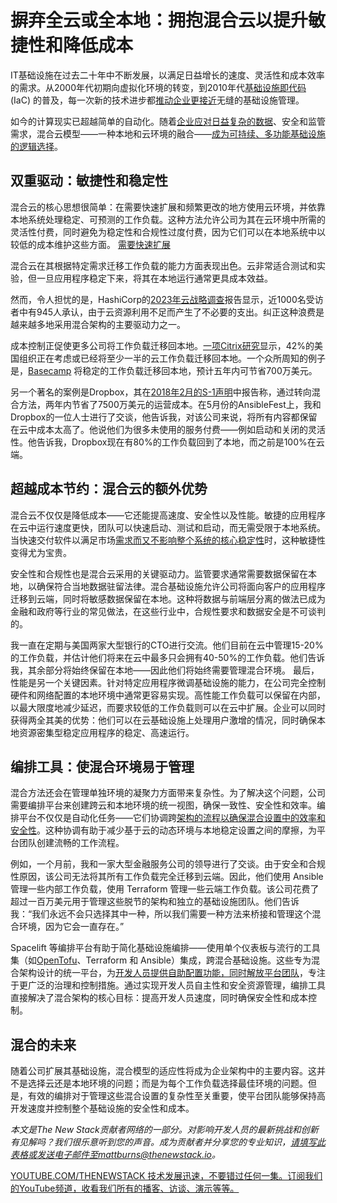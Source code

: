 # 摒弃全云或全本地：拥抱混合云以提升敏捷性和降低成本

IT基础设施在过去二十年中不断发展，以满足日益增长的速度、灵活性和成本效率的需求。从2000年代初期向虚拟化环境的转变，到2010年代[基础设施即代码](https://thenewstack.io/infrastructure-as-code-the-ultimate-guide/) (IaC) 的普及，每一次新的技术进步都[推动企业更接近](https://thenewstack.io/why-companies-are-ditching-the-cloud-the-rise-of-cloud-repatriation/)无缝的基础设施管理。

如今的计算现实已超越简单的自动化。随着[企业应对日益复杂的数据](https://thenewstack.io/can-companies-really-self-host-at-scale/)、安全和监管需求，混合云模型——一种本地和云环境的融合——[成为可持续、多功能基础设施的逻辑选择](https://thenewstack.io/cloud-vs-on-prem-comparing-long-term-costs/)。

## 双重驱动：敏捷性和稳定性

混合云的核心思想很简单：在需要快速扩展和频繁更改的地方使用云环境，并依靠本地系统处理稳定、可预测的工作负载。这种方法允许公司为其在云环境中所需的灵活性付费，同时避免为稳定性和合规性过度付费，因为它们可以在本地系统中以较低的成本维护这些方面。  [需要快速扩展](https://thenewstack.io/ephemeral-environments-are-better-for-scaling-devops-tests/)

混合云在其根据特定需求迁移工作负载的能力方面表现出色。云非常适合测试和实验，但一旦应用程序稳定下来，将其在本地运行通常更具成本效益。

然而，令人担忧的是，HashiCorp的[2023年云战略调查](https://www.hashicorp.com/blog/hashicorp-state-of-cloud-strategy-survey-2023-maturity-drives-operational-efficiency)报告显示，近1000名受访者中有945人承认，由于云资源利用不足而产生了不必要的支出。纠正这种浪费是越来越多地采用混合架构的主要驱动力之一。

成本控制正促使更多公司将工作负载迁移回本地。[一项Citrix研究](https://www.citrix.com/news/announcements/feb-2024/research-finds-it-leaders-are-choosing-hybrid-cloud-strategies-due-to-flexibility-costeffectiveness-and-security.html)显示，42%的美国组织正在考虑或已经将至少一半的云工作负载迁移回本地。一个众所周知的例子是，[Basecamp](https://basecamp.com/cloud-exit) 将稳定的工作负载迁移回本地，预计五年内可节省700万美元。

另一个著名的案例是Dropbox，其在[2018年2月的S-1声明](https://www.sec.gov/Archives/edgar/data/1467623/000119312518055809/d451946ds1.htm)中报告称，通过转向混合方法，两年内节省了7500万美元的运营成本。在5月份的AnsibleFest上，我和Dropbox的一位人士进行了交谈，他告诉我，对该公司来说，将所有内容都保留在云中成本太高了。他说他们为很多未使用的服务付费——例如启动和关闭的灵活性。他告诉我，Dropbox现在有80%的工作负载回到了本地，而之前是100%在云端。

## 超越成本节约：混合云的额外优势

混合云不仅仅是降低成本——它还能提高速度、安全性以及性能。敏捷的应用程序在云中运行速度更快，团队可以快速启动、测试和启动，而无需受限于本地系统。当快速交付软件以满足市场[需求而又不影响整个系统的核心稳定性](https://thenewstack.io/why-cloud-native-systems-demand-a-zero-trust-approach/)时，这种敏捷性变得尤为宝贵。

安全性和合规性也是混合云采用的关键驱动力。监管要求通常需要数据保留在本地，以确保符合当地数据驻留法律。混合基础设施允许公司将面向客户的应用程序迁移到云端，同时将敏感数据保留在本地。这种将数据与前端层分离的做法已成为金融和政府等行业的常见做法，在这些行业中，合规性要求和数据安全是不可谈判的。

我一直在定期与美国两家大型银行的CTO进行交流。他们目前在云中管理15-20%的工作负载，并估计他们将来在云中最多只会拥有40-50%的工作负载。他们告诉我，其余部分将始终保留在本地——因此他们将始终需要管理混合环境。
最后，性能是另一个关键因素。针对特定应用程序微调基础设施的能力，在公司完全控制硬件和网络配置的本地环境中通常更容易实现。高性能工作负载可以保留在内部，以最大限度地减少延迟，而要求较低的工作负载则可以在云中扩展。企业可以同时获得两全其美的优势：他们可以在云基础设施上处理用户激增的情况，同时确保本地资源密集型稳定应用程序的稳定、高速运行。

## 编排工具：使混合环境易于管理
混合方法还会在管理单独环境的凝聚力方面带来复杂性。为了解决这个问题，公司需要编排平台来创建跨云和本地环境的统一视图，确保一致性、安全性和效率。编排平台不仅仅是自动化任务——它们协调跨[架构的流程以确保混合设置中的效率和安全性](https://thenewstack.io/how-to-secure-microservices-in-a-multicloud-architecture/)。这种协调有助于减少基于云的动态环境与本地稳定设置之间的摩擦，为平台团队创建流畅的工作流程。

例如，一个月前，我和一家大型金融服务公司的领导进行了交谈。由于安全和合规性原因，该公司无法将其所有工作负载完全迁移到云端。因此，他们使用 Ansible 管理一些内部工作负载，使用 Terraform 管理一些云端工作负载。该公司花费了超过一百万美元用于管理这些脱节的架构和独立的基础设施团队。他们告诉我：“我们永远不会只选择其中一种，所以我们需要一种方法来桥接和管理这个混合环境，因为它会一直存在。”

Spacelift 等编排平台有助于简化基础设施编排——使用单个仪表板与流行的工具集（如[OpenTofu](https://spacelift.io/blog/what-is-opentofu)、Terraform 和 Ansible）集成，跨混合基础设施。这些专为混合架构设计的统一平台，为[开发人员提供自助配置功能，同时解放平台团队](https://thenewstack.io/platform-teams-adopt-these-7-developer-productivity-drivers/)，专注于更广泛的治理和控制措施。通过实现开发人员自主性和安全资源管理，编排工具直接解决了混合架构的核心目标：提高开发人员速度，同时确保安全性和成本控制。

## 混合的未来
随着公司扩展其基础设施，混合模型的适应性将成为企业架构中的主要内容。这并不是选择云还是本地环境的问题；而是为每个工作负载选择最佳环境的问题。但是，有效的编排对于管理这些混合设置的复杂性至关重要，使平台团队能够保持高开发速度并控制整个基础设施的安全性和成本。

*本文是The New Stack贡献者网络的一部分。对影响开发人员的最新挑战和创新有见解吗？我们很乐意听到您的声音。成为贡献者并分享您的专业知识，请填写此表格或发送电子邮件至mattburns@thenewstack.io。*

[YOUTUBE.COM/THENEWSTACK 技术发展迅速，不要错过任何一集。订阅我们的YouTube频道，收看我们所有的播客、访谈、演示等等。](https://youtube.com/thenewstack?sub_confirmation=1)